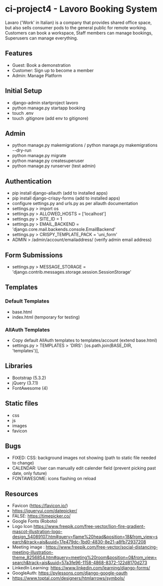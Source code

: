 # ci-project4 - Lavoro Booking System
Lavaro ('Work' in Italian) is a company that provides shared office space, but also sells consumer pods to the general public for remote working. Customers can book a workspace, Staff members can manage bookings, Superusers can manage everything.

## Features
- Guest: Book a demonstration
- Customer: Sign up to become a member
- Admin: Manage Platform


## Initial Setup
- django-admin startproject lavoro
- python manage.py startapp booking
- touch .env
- touch .gitignore (add env to gitignore)

## Admin
- python manage.py makemigrations / python manage.py makemigrations --dry-run
- python manage.py migrate
- python manage.py createsuperuser
- python manage.py runserver (test admin)

## Authentication
- pip install django-allauth (add to installed apps)
- pip install django-crispy-forms (add to installed apps)
- configure settings.py and urls.py as per allauth documentation
- settings.py > import os
- settings.py > ALLOWED_HOSTS = ['localhost']
- settings.py > SITE_ID = 1
- settings.py > EMAIL_BACKEND = 'django.core.mail.backends.console.EmailBackend'
- settings.py > CRISPY_TEMPLATE_PACK = 'uni_form'
- ADMIN > /admin/account/emailaddress/ (verify admin email address)

## Form Submissions
- settings.py > MESSAGE_STORAGE = 'django.contrib.messages.storage.session.SessionStorage'

## Templates

### Default Templates
- base.html
- index.html (temporary for testing)

### AllAuth Templates
- Copy default AllAuth templates to templates/account (extend base.html)
- settings.py > TEMPLATES > 'DIRS': [os.path.join(BASE_DIR, 'templates')],

## Libraries
- Bootstrap (5.3.2)
- jQuery (3.7.1)
- FontAwesome (4)

## Static files
- css
- js
- images
- favicon

## Bugs
- FIXED: CSS: background images not showing (path to static file needed to change)
- CALENDAR: User can manually edit calender field (prevent picking past date, only future)
- FONTAWESOME: icons flashing on reload

## Resources
- Favicon (https://favicon.io/)
- https://jqueryui.com/datepicker/
- FALSE: https://timepicker.co/
- Google Fonts (Roboto)
- Logo Icon https://www.freepik.com/free-vector/lion-fire-gradient-mascot-illustration-logo-design_54089107.htm#query=flame%20head&position=18&from_view=search&track=ais&uuid=17e479dc-1bd0-4830-8e21-a8fb72937208
- Meeting image : https://www.freepik.com/free-vector/social-distancing-meeting-illustration-theme_8256854.htm#query=meeting%20room&position=0&from_view=search&track=ais&uuid=57a3fe96-1158-4868-8372-122d8170d273
- LinkedIn Learning: https://www.linkedin.com/learning/django-forms/
- GoogleAuth: https://pylessons.com/django-google-oauth
- https://www.toptal.com/designers/htmlarrows/symbols/